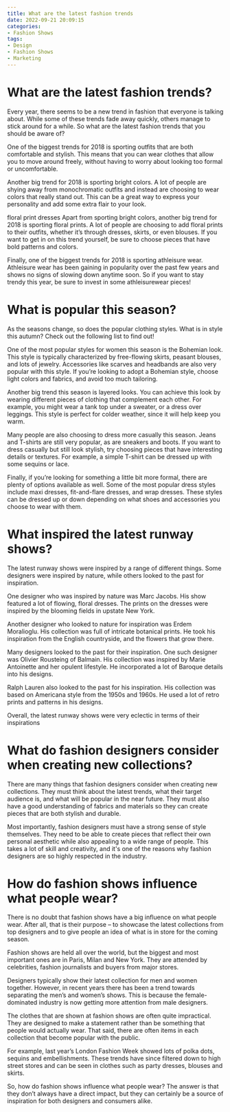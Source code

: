 ```yaml
---
title: What are the latest fashion trends
date: 2022-09-21 20:09:15
categories:
- Fashion Shows
tags:
- Design
- Fashion Shows
- Marketing
---
```



#  What are the latest fashion trends?

Every year, there seems to be a new trend in fashion that everyone is talking about. While some of these trends fade away quickly, others manage to stick around for a while. So what are the latest fashion trends that you should be aware of?

One of the biggest trends for 2018 is sporting outfits that are both comfortable and stylish. This means that you can wear clothes that allow you to move around freely, without having to worry about looking too formal or uncomfortable.

Another big trend for 2018 is sporting bright colors. A lot of people are shying away from monochromatic outfits and instead are choosing to wear colors that really stand out. This can be a great way to express your personality and add some extra flair to your look.

 floral print dresses
Apart from sporting bright colors, another big trend for 2018 is sporting floral prints. A lot of people are choosing to add floral prints to their outfits, whether it’s through dresses, skirts, or even blouses. If you want to get in on this trend yourself, be sure to choose pieces that have bold patterns and colors.

Finally, one of the biggest trends for 2018 is sporting athleisure wear. Athleisure wear has been gaining in popularity over the past few years and shows no signs of slowing down anytime soon. So if you want to stay trendy this year, be sure to invest in some athleisurewear pieces!

#  What is popular this season?

As the seasons change, so does the popular clothing styles. What is in style this autumn? Check out the following list to find out!

One of the most popular styles for women this season is the Bohemian look. This style is typically characterized by free-flowing skirts, peasant blouses, and lots of jewelry. Accessories like scarves and headbands are also very popular with this style. If you’re looking to adopt a Bohemian style, choose light colors and fabrics, and avoid too much tailoring.

Another big trend this season is layered looks. You can achieve this look by wearing different pieces of clothing that complement each other. For example, you might wear a tank top under a sweater, or a dress over leggings. This style is perfect for colder weather, since it will help keep you warm.

Many people are also choosing to dress more casually this season. Jeans and T-shirts are still very popular, as are sneakers and boots. If you want to dress casually but still look stylish, try choosing pieces that have interesting details or textures. For example, a simple T-shirt can be dressed up with some sequins or lace.

Finally, if you’re looking for something a little bit more formal, there are plenty of options available as well. Some of the most popular dress styles include maxi dresses, fit-and-flare dresses, and wrap dresses. These styles can be dressed up or down depending on what shoes and accessories you choose to wear with them.

#  What inspired the latest runway shows?

The latest runway shows were inspired by a range of different things. Some designers were inspired by nature, while others looked to the past for inspiration.

One designer who was inspired by nature was Marc Jacobs. His show featured a lot of flowing, floral dresses. The prints on the dresses were inspired by the blooming fields in upstate New York.

Another designer who looked to nature for inspiration was Erdem Moralioglu. His collection was full of intricate botanical prints. He took his inspiration from the English countryside, and the flowers that grow there.

Many designers looked to the past for their inspiration. One such designer was Olivier Rousteing of Balmain. His collection was inspired by Marie Antoinette and her opulent lifestyle. He incorporated a lot of Baroque details into his designs.

Ralph Lauren also looked to the past for his inspiration. His collection was based on Americana style from the 1950s and 1960s. He used a lot of retro prints and patterns in his designs.

Overall, the latest runway shows were very eclectic in terms of their inspirations

#  What do fashion designers consider when creating new collections?

There are many things that fashion designers consider when creating new collections. They must think about the latest trends, what their target audience is, and what will be popular in the near future. They must also have a good understanding of fabrics and materials so they can create pieces that are both stylish and durable.

Most importantly, fashion designers must have a strong sense of style themselves. They need to be able to create pieces that reflect their own personal aesthetic while also appealing to a wide range of people. This takes a lot of skill and creativity, and it's one of the reasons why fashion designers are so highly respected in the industry.

#  How do fashion shows influence what people wear?

There is no doubt that fashion shows have a big influence on what people wear. After all, that is their purpose – to showcase the latest collections from top designers and to give people an idea of what is in store for the coming season.

Fashion shows are held all over the world, but the biggest and most important ones are in Paris, Milan and New York. They are attended by celebrities, fashion journalists and buyers from major stores.

Designers typically show their latest collection for men and women together. However, in recent years there has been a trend towards separating the men’s and women’s shows. This is because the female-dominated industry is now getting more attention from male designers.

The clothes that are shown at fashion shows are often quite impractical. They are designed to make a statement rather than be something that people would actually wear. That said, there are often items in each collection that become popular with the public.

For example, last year’s London Fashion Week showed lots of polka dots, sequins and embellishments. These trends have since filtered down to high street stores and can be seen in clothes such as party dresses, blouses and skirts.

So, how do fashion shows influence what people wear? The answer is that they don’t always have a direct impact, but they can certainly be a source of inspiration for both designers and consumers alike.